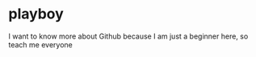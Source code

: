 # playboy
 I want to know more about Github because I am just a beginner here, so teach me everyone
